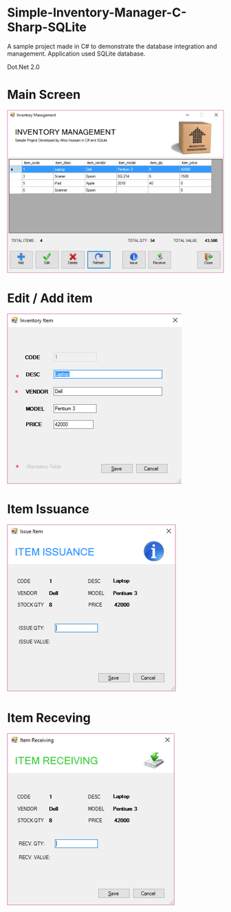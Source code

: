 # Simple-Inventory-Manager-C-Sharp-SQLite
A sample project made in C# to demonstrate the database integration and management. Application used SQLite database.

Dot.Net 2.0

# Main Screen
![main screen](images/main.png?raw=true)

# Edit / Add item
![Add / Edit Item](images/edit.png?raw=true)

# Item Issuance
![Item Issuance](images/item_issue.png?raw=true)

# Item Receving
![Item Receving](images/item_recv.png?raw=true)
